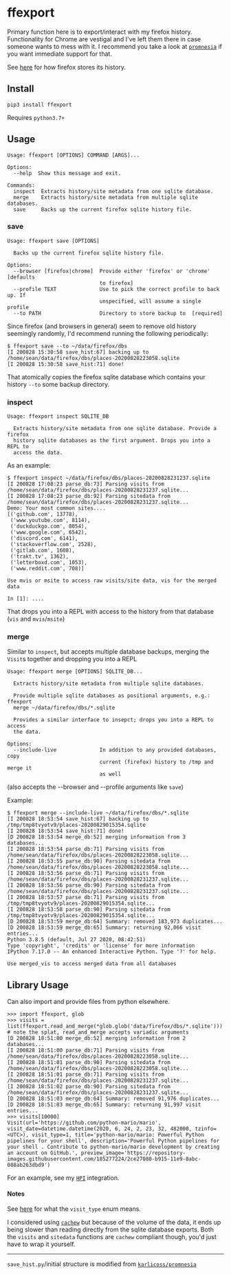 # ffexport

Primary function here is to export/interact with my firefox history. Functionality for Chrome are vestigal and I've left them there in case someone wants to mess with it. I recommend you take a look at [`promnesia`](https://github.com/karlicoss/promnesia) if you want immediate support for that.

See [here](https://web.archive.org/web/20190730231715/https://www.forensicswiki.org/wiki/Mozilla_Firefox_3_History_File_Format#moz_historyvisits) for how firefox stores its history.


## Install

`pip3 install ffexport`

Requires `python3.7+`

## Usage

```
Usage: ffexport [OPTIONS] COMMAND [ARGS]...

Options:
  --help  Show this message and exit.

Commands:
  inspect  Extracts history/site metadata from one sqlite database.
  merge    Extracts history/site metadata from multiple sqlite databases.
  save     Backs up the current firefox sqlite history file.
```

### save

```
Usage: ffexport save [OPTIONS]

  Backs up the current firefox sqlite history file.

Options:
  --browser [firefox|chrome]  Provide either 'firefox' or 'chrome' [defaults
                              to firefox]
  --profile TEXT              Use to pick the correct profile to back up. If
                              unspecified, will assume a single profile
  --to PATH                   Directory to store backup to  [required]
```

Since firefox (and browsers in general) seem to remove old history seemingly randomly, I'd recommend running the following periodically:

```
$ ffexport save --to ~/data/firefox/dbs
[I 200828 15:30:58 save_hist:67] backing up to /home/sean/data/firefox/dbs/places-20200828223058.sqlite
[I 200828 15:30:58 save_hist:71] done!
```

That atomically copies the firefox sqlite database which contains your history `--to` some backup directory.

### inspect

```
Usage: ffexport inspect SQLITE_DB

  Extracts history/site metadata from one sqlite database. Provide a firefox
  history sqlite databases as the first argument. Drops you into a REPL to
  access the data.

```

As an example:

```
$ ffexport inspect ~/data/firefox/dbs/places-20200828231237.sqlite
[I 200828 17:08:23 parse_db:73] Parsing visits from /home/sean/data/firefox/dbs/places-20200828231237.sqlite...
[I 200828 17:08:23 parse_db:92] Parsing sitedata from /home/sean/data/firefox/dbs/places-20200828231237.sqlite...
Demo: Your most common sites....
[('github.com', 13778),
 ('www.youtube.com', 8114),
 ('duckduckgo.com', 8054),
 ('www.google.com', 6542),
 ('discord.com', 6141),
 ('stackoverflow.com', 2528),
 ('gitlab.com', 1608),
 ('trakt.tv', 1362),
 ('letterboxd.com', 1053),
 ('www.reddit.com', 708)]

Use mvis or msite to access raw visits/site data, vis for the merged data

In [1]: ....
```

That drops you into a REPL with access to the history from that database (`vis` and `mvis`/`msite`)

### merge

Similar to `inspect`, but accepts multiple database backups, merging the `Visit`s together and dropping you into a REPL

```
Usage: ffexport merge [OPTIONS] SQLITE_DB...

  Extracts history/site metadata from multiple sqlite databases.

  Provide multiple sqlite databases as positional arguments, e.g.: ffexport
  merge ~/data/firefox/dbs/*.sqlite

  Provides a similar interface to insepct; drops you into a REPL to access
  the data.

Options:
  --include-live              In addition to any provided databases, copy
                              current (firefox) history to /tmp and merge it
                              as well
```

(also accepts the --browser and --profile arguments like `save`)

Example:

```
$ ffexport merge --include-live ~/data/firefox/dbs/*.sqlite
[I 200828 18:53:54 save_hist:67] backing up to /tmp/tmp8tvyotv9/places-20200829015354.sqlite
[I 200828 18:53:54 save_hist:71] done!
[D 200828 18:53:54 merge_db:52] merging information from 3 databases...
[I 200828 18:53:54 parse_db:71] Parsing visits from /home/sean/data/firefox/dbs/places-20200828223058.sqlite...
[I 200828 18:53:55 parse_db:90] Parsing sitedata from /home/sean/data/firefox/dbs/places-20200828223058.sqlite...
[I 200828 18:53:56 parse_db:71] Parsing visits from /home/sean/data/firefox/dbs/places-20200828231237.sqlite...
[I 200828 18:53:56 parse_db:90] Parsing sitedata from /home/sean/data/firefox/dbs/places-20200828231237.sqlite...
[I 200828 18:53:57 parse_db:71] Parsing visits from /tmp/tmp8tvyotv9/places-20200829015354.sqlite...
[I 200828 18:53:58 parse_db:90] Parsing sitedata from /tmp/tmp8tvyotv9/places-20200829015354.sqlite...
[D 200828 18:53:59 merge_db:64] Summary: removed 183,973 duplicates...
[D 200828 18:53:59 merge_db:65] Summary: returning 92,066 visit entries...
Python 3.8.5 (default, Jul 27 2020, 08:42:51)
Type 'copyright', 'credits' or 'license' for more information
IPython 7.17.0 -- An enhanced Interactive Python. Type '?' for help.

Use merged_vis to access merged data from all databases
```

## Library Usage

Can also import and provide files from python elsewhere.

```
>>> import ffexport, glob
>>> visits = list(ffexport.read_and_merge(*glob.glob('data/firefox/dbs/*.sqlite')))  # note the splat, read_and_merge accepts variadic arguments
[D 200828 18:51:00 merge_db:52] merging information from 2 databases...
[I 200828 18:51:00 parse_db:71] Parsing visits from /home/sean/data/firefox/dbs/places-20200828223058.sqlite...
[I 200828 18:51:01 parse_db:90] Parsing sitedata from /home/sean/data/firefox/dbs/places-20200828223058.sqlite...
[I 200828 18:51:01 parse_db:71] Parsing visits from /home/sean/data/firefox/dbs/places-20200828231237.sqlite...
[I 200828 18:51:02 parse_db:90] Parsing sitedata from /home/sean/data/firefox/dbs/places-20200828231237.sqlite...
[D 200828 18:51:03 merge_db:64] Summary: removed 91,976 duplicates...
[D 200828 18:51:03 merge_db:65] Summary: returning 91,997 visit entries...
>>> visits[10000]
Visit(url='https://github.com/python-mario/mario', visit_date=datetime.datetime(2020, 6, 24, 2, 23, 32, 482000, tzinfo=<UTC>), visit_type=1, title='python-mario/mario: Powerful Python pipelines for your shell', description='Powerful Python pipelines for your shell . Contribute to python-mario/mario development by creating an account on GitHub.', preview_image='https://repository-images.githubusercontent.com/185277224/2ce27080-b915-11e9-8abc-088ab263dbd9')
```

For an example, see my [`HPI`](https://github.com/seanbreckenridge/HPI/blob/master/my/browsing.py) integration.

#### Notes

See [here](https://web.archive.org/web/20190730231715/https://www.forensicswiki.org/wiki/Mozilla_Firefox_3_History_File_Format#moz_historyvisits) for what the `visit_type` enum means.

I considered using [`cachew`](https://github.com/karlicoss/cachew) but because of the volume of the data, it ends up being slower than reading directly from the sqlite database exports. Both the `visits` and `sitedata` functions are `cachew` compliant though, you'd just have to wrap it yourself.

---

`save_hist.py`/initial structure is modified from [`karlicoss/promnesia`](https://github.com/karlicoss/promnesia/)


